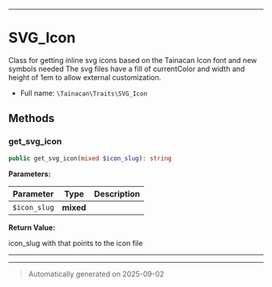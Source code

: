 ***

# SVG_Icon

Class for getting inline svg icons based on the Tainacan Icon font and new symbols needed
The svg files have a fill of currentColor and width and height of 1em to allow external customization.



* Full name: `\Tainacan\Traits\SVG_Icon`




## Methods


### get_svg_icon



```php
public get_svg_icon(mixed $icon_slug): string
```








**Parameters:**

| Parameter | Type | Description |
|-----------|------|-------------|
| `$icon_slug` | **mixed** |  |


**Return Value:**

icon_slug with that points to the icon file




***

***
> Automatically generated on 2025-09-02

